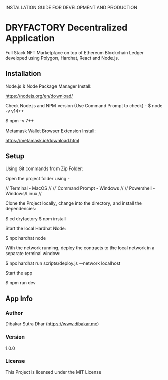INSTALLATION GUIDE FOR DEVELOPMENT AND PRODUCTION

# DRYFACTORY Decentralized Application 
Full Stack NFT Marketplace on top of Ethereum Blockchain Ledger developed using Polygon, Hardhat, React and Node.js.

## Installation
Node.js & Node Package Manager Install:

https://nodejs.org/en/download/


Check Node.js and NPM version (Use Command Prompt to check) -
$ node -v
v14++

$ npm -v
7++


Metamask Wallet Browser Extension Install:

https://metamask.io/download.html



## Setup
Using Git commands from Zip Folder:

Open the project folder using -

//   Terminal - MacOS   //
//   Command Prompt - Windows   //
//   Powershell - Windows/Linux   //


Clone the Project locally, change into the directory, and install the dependencies:

$ cd dryfactory
$ npm install



Start the local Hardhat Node:

$ npx hardhat node


With the network running, deploy the contracts to the local network in a separate terminal window:

$ npx hardhat run scripts/deploy.js --network localhost


Start the app

$ npm run dev



## App Info
### Author

Dibakar Sutra Dhar (https://www.dibakar.me)

### Version

1.0.0

### License

This Project is licensed under the MIT License



